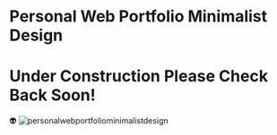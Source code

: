 # Personal Web Portfolio Minimalist Design

# Under Construction Please Check Back Soon!
:alien:
![personalwebportfoliominimalistdesign](assets/mongo.gif)